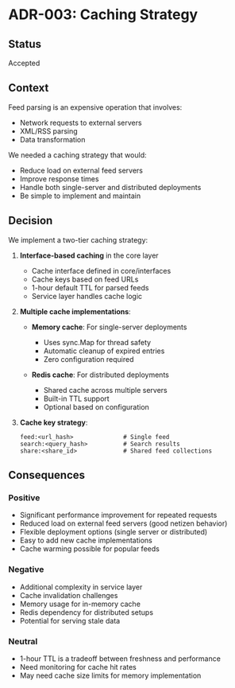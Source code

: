 # ADR-003: Caching Strategy

## Status
Accepted

## Context
Feed parsing is an expensive operation that involves:
- Network requests to external servers
- XML/RSS parsing
- Data transformation

We needed a caching strategy that would:
- Reduce load on external feed servers
- Improve response times
- Handle both single-server and distributed deployments
- Be simple to implement and maintain

## Decision
We implement a two-tier caching strategy:

1. **Interface-based caching** in the core layer
   - Cache interface defined in core/interfaces
   - Cache keys based on feed URLs
   - 1-hour default TTL for parsed feeds
   - Service layer handles cache logic

2. **Multiple cache implementations**:
   - **Memory cache**: For single-server deployments
     - Uses sync.Map for thread safety
     - Automatic cleanup of expired entries
     - Zero configuration required
   
   - **Redis cache**: For distributed deployments
     - Shared cache across multiple servers
     - Built-in TTL support
     - Optional based on configuration

3. **Cache key strategy**:
   ```
   feed:<url_hash>              # Single feed
   search:<query_hash>          # Search results
   share:<share_id>             # Shared feed collections
   ```

## Consequences

### Positive
- Significant performance improvement for repeated requests
- Reduced load on external feed servers (good netizen behavior)
- Flexible deployment options (single server or distributed)
- Easy to add new cache implementations
- Cache warming possible for popular feeds

### Negative
- Additional complexity in service layer
- Cache invalidation challenges
- Memory usage for in-memory cache
- Redis dependency for distributed setups
- Potential for serving stale data

### Neutral
- 1-hour TTL is a tradeoff between freshness and performance
- Need monitoring for cache hit rates
- May need cache size limits for memory implementation